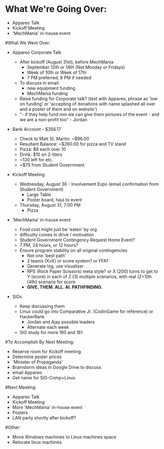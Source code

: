 # What We're Going Over:
- Appareo Talk
- Kickoff Meeting
- 'MechMania' in-house event

#What We Went Over:  
- Appareo Corporate Talk
    - After kickoff (August 31st), before MechMania
        - September 12th or 14th (Not Monday or Fridays)
        - Week of 10th or Week of 17th
        - 7 PM preferred, 8 PM if needed
  - To discuss in email:
      - new equipment funding
      - MechMania funding
  - Raise funding for Corporate talk? (test with Appareo, phrase as 'low on funding' or 'accepting of donations with name splashed all over and a poster of them and on website')
  - "- if they help fund mm we can give them pictures of the event - and we are a non-profit too" - Jordan 

- Bank Account - $356.17
    - Check to Matt St. Martin: ~$96.00
    - Resultant Balance: ~$260.00 for pizza and TV stand
    - Pizza: $8 each over 10
    - Drink: $10 on 2-liters
    - ~130 left for etc.
    - ~$75 from Student Government

- Kickoff Meeting
    - Wednesday, August 30 - Involvement Expo (email confirmation from Student Government)
        - Large Table
        - Poster board, haul to event
    - Thursday, August 31, 7:00 PM
        - Pizza

- 'MechMania' in-house event
    - Food cost might just be 'eaten' by org
    - difficulty comes in drive / motivation
    - Student Government Contingency Request Home Event?
    - 7 PM, 24 hours, or 12 hours?
    - Ensure program stability on all original contingencies
        - Not one 'best path'
        - 2 teams (XvX) or score system? or FFA?
        - Generate log, use visualizer
        - RPS (Rock Paper Scissors) meta style? or X (200) turns to get to Y (score) in each of Z (3) multiple scenarios, with real (Z+1)th [4th] scenario for score
        - **GIVE. THEM. ALL. AI. PATHFINDING.**

 - SIGs
     - Keep discussing them
     - Linux could go into Comparative Jr. (CodinGame for reference) or HackerRank
         - Jordan and Ajay possible leaders
         - Alternate each week
     - SIG study for more 160 and 161

#To Accomplish By Next Meeting:  
- Reserve room for Kickoff meeting
- Determine poster prices
- 'Minister of Propaganda'
- Brainstorm ideas in Google Drive to discuss
- email Appareo
- Get name for SIG-Comp+Linux

#Next Meeting:
- Appareo Talk
- Kickoff Meeting
- More 'MechMania' in-house event
- Posters
- LAN party shortly after kickoff?

#Other:
 - Move Windows machines to Linux machines space
 - Relocate linux machines